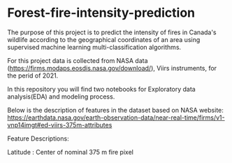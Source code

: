 # Forest-fire-intensity-prediction 
The purpose of this project is to predict the intensity of fires in Canada's wildlife according to the geographical coordinates of an area using supervised machine learning multi-classification algorithms.

For this project data is collected from NASA data (https://firms.modaps.eosdis.nasa.gov/download/), Viirs instruments, for the perid of 2021. 

In this repository you will find two notebooks for Exploratory data analysis(EDA) and modeling process. 

Below is the description of features in the dataset based on NASA website: https://earthdata.nasa.gov/earth-observation-data/near-real-time/firms/v1-vnp14imgt#ed-viirs-375m-attributes

Feature Descriptions:

Latitude : Center of nominal 375 m fire pixel 


